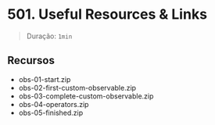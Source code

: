 # 501. Useful Resources & Links

> Duração: `1min`

## Recursos
- obs-01-start.zip
- obs-02-first-custom-observable.zip
- obs-03-complete-custom-observable.zip
- obs-04-operators.zip
- obs-05-finished.zip

